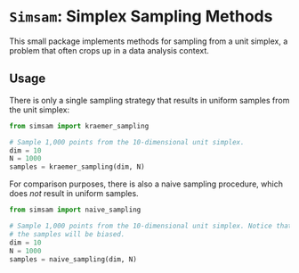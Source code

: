 # `Simsam`: Simplex Sampling Methods

This small package implements methods for sampling from a unit simplex,
a problem that often crops up in a data analysis context.

## Usage

There is only a single sampling strategy that results in uniform samples
from the unit simplex:

```python
from simsam import kraemer_sampling

# Sample 1,000 points from the 10-dimensional unit simplex.
dim = 10
N = 1000
samples = kraemer_sampling(dim, N)
```

For comparison purposes, there is also a naive sampling procedure, which
does *not* result in uniform samples.

```python
from simsam import naive_sampling

# Sample 1,000 points from the 10-dimensional unit simplex. Notice that
# the samples will be biased.
dim = 10
N = 1000
samples = naive_sampling(dim, N)
```
